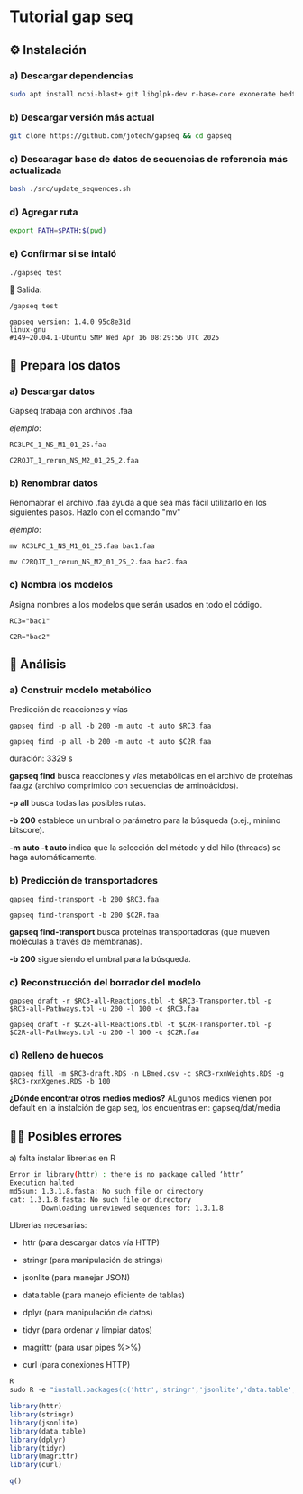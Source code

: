 #   Tutorial gap seq

## ⚙️ Instalación 
### a) Descargar dependencias 

```bash
sudo apt install ncbi-blast+ git libglpk-dev r-base-core exonerate bedtools barrnap bc parallel curl libcurl4-openssl-dev libssl-dev libsbml5-dev bc
```
### b) Descargar versión más actual 

```bash
git clone https://github.com/jotech/gapseq && cd gapseq
```
### c) Descaragar base de datos de secuencias de referencia más actualizada  
```bash
bash ./src/update_sequences.sh
```

### d) Agregar ruta
```bash
export PATH=$PATH:$(pwd)
```

### e) Confirmar si se intaló 
```bash
./gapseq test
```
📨 Salida:
```
/gapseq test

gapseq version: 1.4.0 95c8e31d
linux-gnu
#149~20.04.1-Ubuntu SMP Wed Apr 16 08:29:56 UTC 2025 
```

## 🥐 Prepara los datos

### a) Descargar datos
Gapseq trabaja con archivos .faa

_ejemplo_: 
```
RC3LPC_1_NS_M1_01_25.faa
```
```
C2RQJT_1_rerun_NS_M2_01_25_2.faa
```
### b) Renombrar datos
Renomabrar el archivo .faa ayuda a que sea más fácil utilizarlo en los siguientes pasos.
Hazlo con el comando "mv"


_ejemplo_: 
```
mv RC3LPC_1_NS_M1_01_25.faa bac1.faa
```
```
mv C2RQJT_1_rerun_NS_M2_01_25_2.faa bac2.faa
```

### c) Nombra los modelos
Asigna nombres a los modelos que serán usados en todo el código.
```
RC3="bac1"
```
```
C2R="bac2"
```

## 🐝 Análisis 

### a) Construir modelo metabólico 
Predicción de reacciones y vías 
```
gapseq find -p all -b 200 -m auto -t auto $RC3.faa
```
```
gapseq find -p all -b 200 -m auto -t auto $C2R.faa
```

duración: 3329 s

**gapseq find** busca reacciones y vías metabólicas en el archivo de proteínas faa.gz (archivo comprimido con secuencias de aminoácidos).

**-p all** busca todas las posibles rutas.

**-b 200** establece un umbral o parámetro para la búsqueda (p.ej., mínimo bitscore).

**-m auto -t auto** indica que la selección del método y del hilo (threads) se haga automáticamente.

### b) Predicción de transportadores

```
gapseq find-transport -b 200 $RC3.faa 
```
```
gapseq find-transport -b 200 $C2R.faa
```
**gapseq find-transport** busca proteínas transportadoras (que mueven moléculas a través de membranas).

**-b 200** sigue siendo el umbral para la búsqueda.

### c)  Reconstrucción del borrador del modelo 

```
gapseq draft -r $RC3-all-Reactions.tbl -t $RC3-Transporter.tbl -p $RC3-all-Pathways.tbl -u 200 -l 100 -c $RC3.faa
```

```
gapseq draft -r $C2R-all-Reactions.tbl -t $C2R-Transporter.tbl -p $C2R-all-Pathways.tbl -u 200 -l 100 -c $C2R.faa
```

### d) Relleno de huecos

```
gapseq fill -m $RC3-draft.RDS -n LBmed.csv -c $RC3-rxnWeights.RDS -g $RC3-rxnXgenes.RDS -b 100
```
**¿Dónde encontrar otros medios medios?**
ALgunos medios vienen por default en la instalción de gap seq, los encuentras en: gapseq/dat/media

## 🙅🏾 Posibles errores
a) falta instalar librerias en R

```bash
Error in library(httr) : there is no package called ‘httr’
Execution halted
md5sum: 1.3.1.8.fasta: No such file or directory
cat: 1.3.1.8.fasta: No such file or directory
		Downloading unreviewed sequences for: 1.3.1.8
```

LIbrerias necesarias:
* httr (para descargar datos vía HTTP)

* stringr (para manipulación de strings)

* jsonlite (para manejar JSON)

* data.table (para manejo eficiente de tablas)

* dplyr (para manipulación de datos)

* tidyr (para ordenar y limpiar datos)

* magrittr (para usar pipes %>%)

* curl (para conexiones HTTP)

```R
R
sudo R -e "install.packages(c('httr','stringr','jsonlite','data.table','dplyr','tidyr','magrittr','curl'), repos='https://cloud.r-project.org')"

library(httr)
library(stringr)
library(jsonlite)
library(data.table)
library(dplyr)
library(tidyr)
library(magrittr)
library(curl)

q()

```
